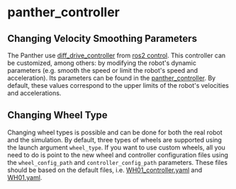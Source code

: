 # panther_controller

## Changing Velocity Smoothing Parameters

The Panther use [diff_drive_controller](https://control.ros.org/master/doc/ros2_controllers/diff_drive_controller/doc/userdoc.html) from [ros2 control](https://control.ros.org/master/index.html). This controller can be customized, among others: by modifying the robot's dynamic parameters (e.g. smooth the speed or limit the robot's speed and acceleration). Its parameters can be found in the [panther_controller](https://github.com/husarion/panther_ros/tree/ros2-devel/panther_controller/config). By default, these values correspond to the upper limits of the robot's velocities and accelerations.

## Changing Wheel Type

Changing wheel types is possible and can be done for both the real robot and the simulation. By default, three types of wheels are supported using the launch argument `wheel_type`. If you want to use custom wheels, all you need to do is point to the new wheel and controller configuration files using the `wheel_config_path` and `controller_config_path` parameters. These files should be based on the default files, i.e. [WH01_controller.yaml](./config/WH01_controller.yaml) and [WH01.yaml](../panther_description/config/WH01.yaml).
